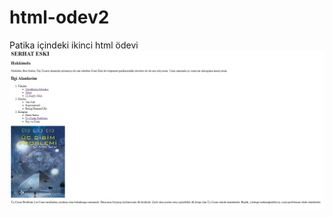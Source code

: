 # html-odev2
Patika içindeki ikinci html ödevi
![Image](https://raw.githubusercontent.com/serhateski/html-odev2/master/images/html-odev2.jpg)
